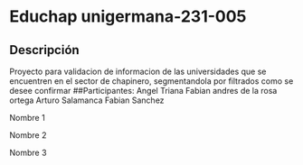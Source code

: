 # Educhap unigermana-231-005
## Descripción
Proyecto para validacion de informacion de las universidades que se encuentren en el sector de chapinero, segmentandola por filtrados como se desee confirmar
##Participantes: 
Angel Triana
Fabian andres de la rosa ortega
Arturo Salamanca
Fabian Sanchez

Nombre 1

Nombre 2

Nombre 3
